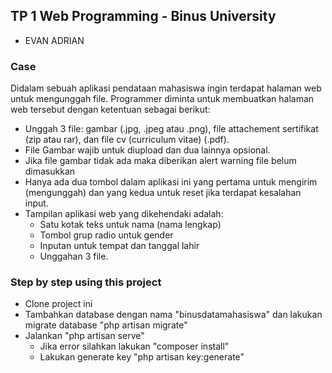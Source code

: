 ## TP 1 Web Programming - Binus University
- EVAN ADRIAN

### Case
Didalam sebuah aplikasi pendataan mahasiswa ingin terdapat halaman web untuk mengunggah file. Programmer diminta untuk membuatkan halaman web tersebut dengan ketentuan sebagai berikut:
- Unggah 3 file: gambar (.jpg, .jpeg atau .png), file attachement sertifikat (zip atau rar), dan file cv (curriculum vitae) (.pdf).
- File Gambar wajib untuk diupload dan dua lainnya opsional.
- Jika file gambar tidak ada maka diberikan alert warning file belum dimasukkan
- Hanya ada dua tombol dalam aplikasi ini yang pertama untuk mengirim (mengunggah) dan yang kedua untuk reset jika terdapat kesalahan input. 
- Tampilan aplikasi web yang dikehendaki adalah:
  - Satu kotak teks untuk nama (nama lengkap)
  - Tombol grup radio untuk gender 
  - Inputan untuk tempat dan tanggal lahir
  - Unggahan 3 file.

### Step by step using this project
- Clone project ini
- Tambahkan database dengan nama "binusdatamahasiswa" dan lakukan migrate database "php artisan migrate" 
- Jalankan "php artisan serve" 
    - Jika error silahkan lakukan "composer install" 
    - Lakukan generate key "php artisan key:generate"

